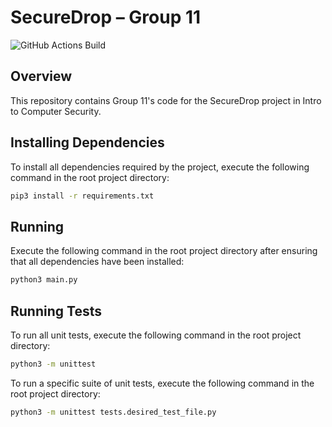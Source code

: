 # SecureDrop – Group 11

![GitHub Actions Build](https://github.com/SC-Edge-Software/cs-secure-file-transfer/actions/workflows/python-app.yml/badge.svg)

## Overview
This repository contains Group 11's code for the SecureDrop project in Intro to Computer Security.

## Installing Dependencies
To install all dependencies required by the project, execute the following command in the root project directory:
```bash
pip3 install -r requirements.txt
```

## Running
Execute the following command in the root project directory after ensuring that all dependencies have been installed:
```bash
python3 main.py
```

## Running Tests
To run all unit tests, execute the following command in the root project directory:
```bash
python3 -m unittest
```
To run a specific suite of unit tests, execute the following command in the root project directory:
```bash
python3 -m unittest tests.desired_test_file.py
```
